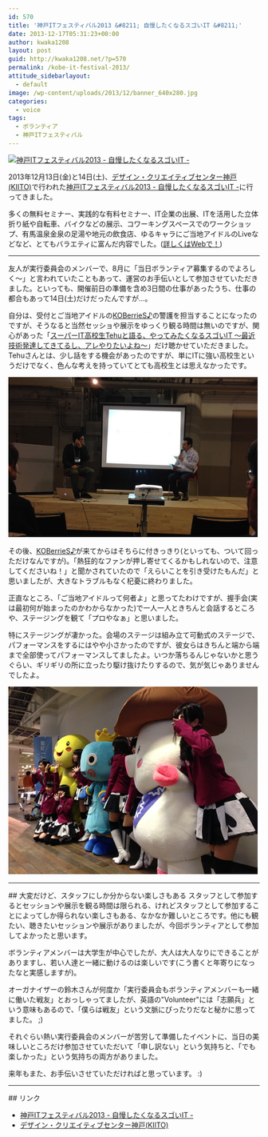 ```yaml
---
id: 570
title: '神戸ITフェスティバル2013 &#8211; 自慢したくなるスゴいIT &#8211;'
date: 2013-12-17T05:31:23+00:00
author: kwaka1208
layout: post
guid: http://kwaka1208.net/?p=570
permalink: /kobe-it-festival-2013/
attitude_sidebarlayout:
  - default
image: /wp-content/uploads/2013/12/banner_640x280.jpg
categories:
  - voice
tags:
  - ボランティア
  - 神戸ITフェスティバル
---
```

[![神戸ITフェスティバル2013 - 自慢したくなるスゴいIT -](/assets/images/2013/12/banner_640x280-620x271.jpg)](http://kobe-it-fes.org")

2013年12月13日(金)と14日(土)、<a href="http://kiito.jp">デザイン・クリエイティブセンター神戸(KIITO)</a>で行われた<a href="http://kobe-it-fes.org">神戸ITフェスティバル2013 - 自慢したくなるスゴいIT -</a>に行ってきました。

多くの無料セミナー、実践的な有料セミナー、IT企業の出展、ITを活用した立体折り紙や自転車、バイクなどの展示、コワーキングスペースでのワークショップ、有馬温泉金泉の足湯や地元の飲食店、ゆるキャラにご当地アイドルのLiveなどなど、とてもバラエティに富んだ内容でした。(<a href="http://kobe-it-fes.org">詳しくはWebで！</a>)

<hr>
友人が実行委員会のメンバーで、8月に「当日ボランティア募集するのでよろしく〜」と言われていたこともあって、運営のお手伝いとして参加させていただきました。といっても、開催前日の準備を含め3日間の仕事があったうち、仕事の都合もあって14日(土)だけだったんですが...。

自分は、受付とご当地アイドルの<a href="http://www.kobe-pop.com/">KOBerrieS♪</a>の警護を担当することになったのですが、そうなると当然セッショや展示をゆっくり観る時間は無いのですが、関心があった「<a href="http://kobe-it-fes.org/kif2013/event/entry-63.html">スーパーIT高校生Tehuと語る、やってみたくなるスゴいIT 〜最近技術発達してきてるし、アレやりたいよね〜</a>」だけ聴かせていただきました。
Tehuさんとは、少し話をする機会があったのですが、単にITに強い高校生というだけでなく、色んな考えを持っていてとても高校生とは思えなかったです。

<img src="/assets/images/2013/12/super-it.jpg" alt="スーパーIT高校生と村岡さんのセッション" width="500" height="320" class="alignnone size-full wp-image-585" />

その後、<a href="http://www.kobe-pop.com/">KOBerrieS♪</a>が来てからはそちらに付きっきり(といっても、ついて回っただけなんですが)。「熱狂的なファンが押し寄せてくるかもしれないので、注意してくださいね！」と聞かされていたので「えらいことを引き受けたもんだ」と思いましたが、大きなトラブルもなく杞憂に終わりました。

正直なところ、「ご当地アイドルって何者よ」と思ってたわけですが、握手会(実は最初何が始まったのかわからなかった)で一人一人ときちんと会話するところや、ステージングを観て「プロやなぁ」と思いました。

特にステージングが凄かった。会場のステージは組み立て可動式のステージで、パフォーマンスをするにはやや小さかったのですが、彼女らはきちんと端から端まで全部使ってパフォーマンスしてましたよ。いつか落ちるんじゃないかと思うぐらい、ギリギリの所に立ったり駆け抜けたりするので、気が気じゃありませんでしたよ。

[![ゆるキャラとご当地アイドル](/assets/images/2013/12/2013-12-14-14.58.47.jpg)](/assets/images/2013/12/2013-12-14-14.58.47.jpg)

<hr>
## 大変だけど、スタッフにしか分からない楽しさもある
スタッフとして参加するとセッションや展示を観る時間は限られる、けれどスタッフとして参加することによってしか得られない楽しさもある、なかなか難しいところです。他にも観たい、聴きたいセッションや展示がありましたが、今回ボランティアとして参加してよかったと思います。

ボランティアメンバーは大学生が中心でしたが、大人は大人なりにできることがありますし、若い人達と一緒に動けるのは楽しいです(こう書くと年寄りになったなと実感しますが)。

オーガナイザーの鈴木さんが何度か「実行委員会もボランティアメンバーも一緒に働いた戦友」とおっしゃってましたが、英語の"Volunteer"には「志願兵」という意味もあるので、「僕らは戦友」という文脈にぴったりだなと秘かに思ってました。 ;)

それぐらい熱い実行委員会のメンバーが苦労して準備したイベントに、当日の美味しいところだけ参加させていただいて「申し訳ない」という気持ちと、「でも楽しかった」という気持ちの両方がありました。

来年もまた、お手伝いさせていただければと思っています。 :)
<hr>
## リンク
<ul>
<li><a href="http://kobe-it-fes.org">神戸ITフェスティバル2013 - 自慢したくなるスゴいIT -</a></li>
<li><a href="http://kiito.jp">デザイン・クリエイティブセンター神戸(KIITO)</a></li>
</ul>